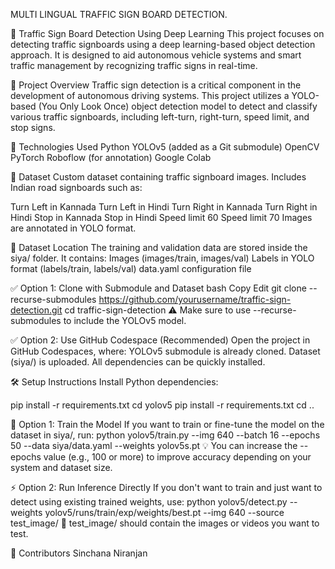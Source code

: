 MULTI LINGUAL TRAFFIC SIGN BOARD DETECTION.

🚦 Traffic Sign Board Detection Using Deep Learning
This project focuses on detecting traffic signboards using a deep learning-based object detection approach. It is designed to aid autonomous vehicle systems and smart traffic management by recognizing traffic signs in real-time.

📌 Project Overview
Traffic sign detection is a critical component in the development of autonomous driving systems. This project utilizes a YOLO-based (You Only Look Once) object detection model to detect and classify various traffic signboards, including left-turn, right-turn, speed limit, and stop signs.

🧠 Technologies Used
Python
YOLOv5 (added as a Git submodule)
OpenCV
PyTorch
Roboflow  (for annotation)
Google Colab

📂 Dataset
Custom dataset containing traffic signboard images.
Includes Indian road signboards such as:

Turn Left in Kannada
Turn Left in Hindi
Turn Right in Kannada 
Turn Right in Hindi
Stop in Kannada
Stop in Hindi
Speed limit 60
Speed limit 70
Images are annotated in YOLO format.

📁 Dataset Location
The training and validation data are stored inside the siya/ folder.
It contains:
Images (images/train, images/val)
Labels in YOLO format (labels/train, labels/val)
data.yaml configuration file

✅ Option 1: Clone with Submodule and Dataset
bash
Copy
Edit
git clone --recurse-submodules https://github.com/yourusername/traffic-sign-detection.git
cd traffic-sign-detection
⚠️ Make sure to use --recurse-submodules to include the YOLOv5 model.

✅ Option 2: Use GitHub Codespace (Recommended)
Open the project in GitHub Codespaces, where:
YOLOv5 submodule is already cloned.
Dataset (siya/) is uploaded.
All dependencies can be quickly installed.

🛠️ Setup Instructions
Install Python dependencies:

pip install -r requirements.txt
cd yolov5
pip install -r requirements.txt
cd ..

🔧 Option 1: Train the Model
If you want to train or fine-tune the model on the dataset in siya/, run:
python yolov5/train.py --img 640 --batch 16 --epochs 50 --data siya/data.yaml --weights yolov5s.pt
💡 You can increase the --epochs value (e.g., 100 or more) to improve accuracy depending on your system and dataset size.

⚡ Option 2: Run Inference Directly
If you don't want to train and just want to detect using existing trained weights, use:
python yolov5/detect.py --weights yolov5/runs/train/exp/weights/best.pt --img 640 --source test_image/
📂 test_image/ should contain the images or videos you want to test.

👥 Contributors
Sinchana Niranjan


